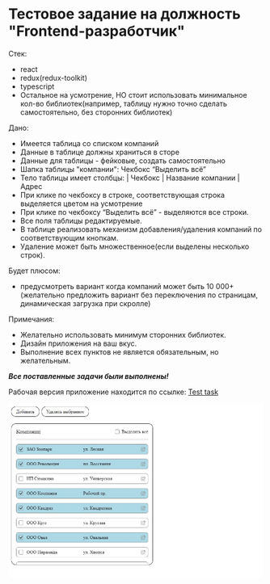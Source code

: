# Тестовое задание на должность "Frontend-разработчик"

Стек:
- react
- redux(redux-toolkit)
- typescript
- Остальное на усмотрение, НО стоит использовать минимальное кол-во библиотек(например, таблицу нужно точно сделать самостоятельно, без сторонних библиотек)

Дано:
- Имеется таблица со списком компаний
- Данные в таблице должны храниться в сторе
- Данные для таблицы - фейковые, создать самостоятельно
- Шапка таблицы "компании": Чекбокс “Выделить всё”
- Тело таблицы имеет столбцы: | Чекбокс | Название компании  | Адрес
- При клике по чекбоксу в строке, соответствующая строка выделяется цветом на усмотрение
- При клике по чекбоксу “Выделить всё” - выделяются все строки.
- Все поля таблицы редактируемые.
- В таблице реализовать механизм добавления/удаления компаний по соответствующим кнопкам.
- Удаление может быть множественное(если выделены несколько строк).

Будет плюсом:
- предусмотреть вариант когда компаний может быть 10 000+ (желательно предложить вариант без переключения по страницам, динамическая загрузка при скролле)

Примечания:  
- Желательно использовать минимум сторонних библиотек.  
- Дизайн приложения на ваш вкус. 
- Выполнение всех пунктов не является обязательным, но желательным.


***Все поставленные задачи были выполнены!***

Рабочая версия приложение находится по ссылке: [Test task](https://test-task-a.vercel.app/)

<img src="app-preview.jpg" alt="screen" width="899"/>
